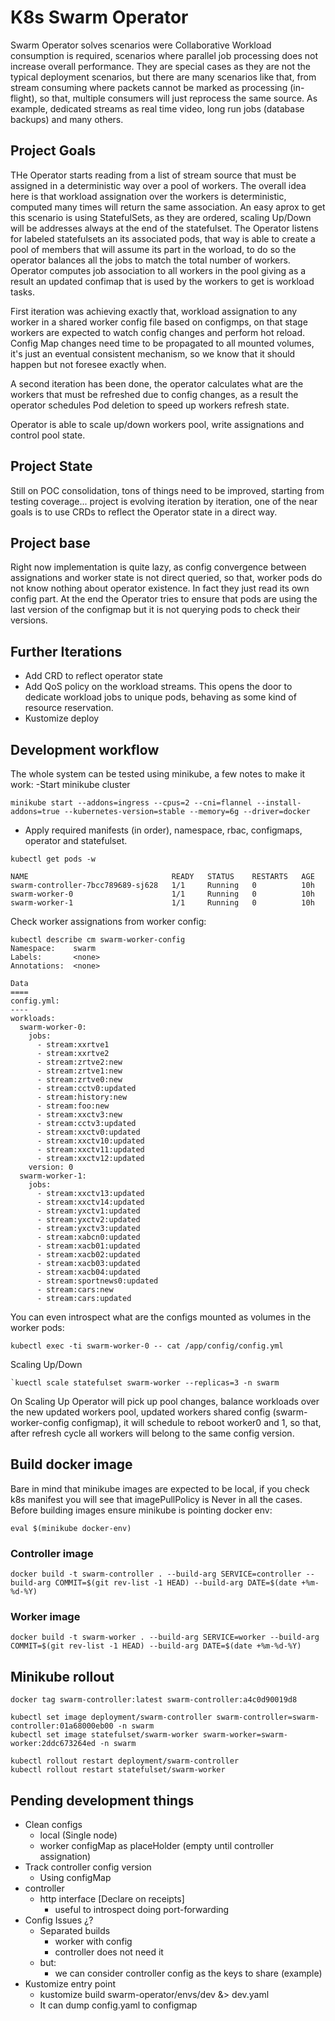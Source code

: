 # K8s Swarm Operator

Swarm Operator solves scenarios were Collaborative Workload consumption is required, scenarios  where parallel job processing does not increase overall performance.
They are special cases as they are not the typical deployment scenarios, but there are many scenarios like that, from stream consuming where packets cannot be marked as processing (in-flight), so that, multiple consumers will just reprocess the same source.
As example, dedicated streams as real time video, long run jobs (database backups) and many others.

## Project Goals
THe Operator starts reading from a list of stream source that must be assigned in a deterministic way over a pool of workers. The overall idea here is that workload assignation over the workers is deterministic, computed many times will return the same association.
An easy aprox to get this scenario is using StatefulSets, as they are ordered, scaling Up/Down will be addresses always at the end of the statefulset.
The Operator listens for labeled statefulsets an its associated pods, that way is able to create a pool of members that will assume its part in the worload, to do so the operator balances all the jobs to match the total number of workers.
Operator computes job association to all workers in the pool giving as a result an updated confimap that is used by the workers to get is workload tasks.

First iteration was achieving exactly that, workload assignation to any worker in a shared worker config file based on configmps, on that stage workers are expected to watch config changes and perform hot reload.
Config Map changes need time to be propagated to all mounted volumes, it's just an eventual consistent mechanism, so we know that it should happen but not foresee exactly when.

A second iteration has been done, the operator calculates what are the workers that must be refreshed due to config changes, as a result the operator schedules Pod deletion to speed up workers refresh state.

Operator is able to scale up/down workers pool, write assignations and control pool state.

## Project State
Still on POC consolidation, tons of things need to be improved, starting from testing coverage... project is evolving iteration by iteration, one of the near goals is to use CRDs to reflect the Operator state in a direct way.

## Project base
Right now implementation is quite lazy, as config convergence between assignations and worker state is not direct queried, so that, worker pods do not know nothing about operator existence. In fact they just read its own config part.
At the end the Operator tries to ensure that pods are using the last version of the configmap but it is not querying pods to check their versions.

## Further Iterations
- Add CRD to reflect operator state
- Add QoS policy on the workload streams. This opens the door to dedicate workload jobs to unique pods, behaving as some kind of resource reservation.
- Kustomize deploy

## Development workflow
The whole system can be tested using minikube, a few notes to make it work:
-Start minikube cluster
```
minikube start --addons=ingress --cpus=2 --cni=flannel --install-addons=true --kubernetes-version=stable --memory=6g --driver=docker
```
- Apply required manifests (in order), namespace, rbac, configmaps, operator and statefulset.
```
kubectl get pods -w

NAME                                READY   STATUS    RESTARTS   AGE
swarm-controller-7bcc789689-sj628   1/1     Running   0          10h
swarm-worker-0                      1/1     Running   0          10h
swarm-worker-1                      1/1     Running   0          10h

```
Check worker assignations from worker config:
```
kubectl describe cm swarm-worker-config 
Namespace:    swarm
Labels:       <none>
Annotations:  <none>

Data
====
config.yml:
----
workloads:
  swarm-worker-0:
    jobs:
      - stream:xxrtve1
      - stream:xxrtve2
      - stream:zrtve2:new
      - stream:zrtve1:new
      - stream:zrtve0:new
      - stream:cctv0:updated
      - stream:history:new
      - stream:foo:new
      - stream:xxctv3:new
      - stream:cctv3:updated
      - stream:xxctv0:updated
      - stream:xxctv10:updated
      - stream:xxctv11:updated
      - stream:xxctv12:updated
    version: 0
  swarm-worker-1:
    jobs:
      - stream:xxctv13:updated
      - stream:xxctv14:updated
      - stream:yxctv1:updated
      - stream:yxctv2:updated
      - stream:yxctv3:updated
      - stream:xabcn0:updated
      - stream:xacb01:updated
      - stream:xacb02:updated
      - stream:xacb03:updated
      - stream:xacb04:updated
      - stream:sportnews0:updated
      - stream:cars:new
      - stream:cars:updated 
```

You can even introspect what are the configs mounted as volumes in the worker pods:
```
kubectl exec -ti swarm-worker-0 -- cat /app/config/config.yml
```
Scaling Up/Down
```
`kuectl scale statefulset swarm-worker --replicas=3 -n swarm 
```
On Scaling Up Operator will pick up pool changes, balance workloads over the new updated workers pool, updated workers shared config (swarm-worker-config configmap), it will schedule to reboot worker0 and 1, so that, after refresh cycle all workers will belong to the same config version.

## Build docker image
Bare in mind that minikube images are expected to be local, if you check k8s manifest you will see that imagePullPolicy is Never in all the cases. Before building images ensure minikube is pointing docker env:
```
eval $(minikube docker-env)
```
### Controller image
```
docker build -t swarm-controller . --build-arg SERVICE=controller --build-arg COMMIT=$(git rev-list -1 HEAD) --build-arg DATE=$(date +%m-%d-%Y)
```
### Worker image
```
docker build -t swarm-worker . --build-arg SERVICE=worker --build-arg COMMIT=$(git rev-list -1 HEAD) --build-arg DATE=$(date +%m-%d-%Y)
```

## Minikube rollout
```
docker tag swarm-controller:latest swarm-controller:a4c0d90019d8
```
```
kubectl set image deployment/swarm-controller swarm-controller=swarm-controller:01a68000eb00 -n swarm
kubectl set image statefulset/swarm-worker swarm-worker=swarm-worker:2ddc673264ed -n swarm
```
```
kubectl rollout restart deployment/swarm-controller
kubectl rollout restart statefulset/swarm-worker
```

## Pending development things
- Clean configs
  - local (Single node)
  - worker configMap as placeHolder (empty until controller assignation)
- Track controller config version
  - Using configMap
- controller 
  - http interface [Declare on receipts]
    - useful to introspect doing port-forwarding
- Config Issues ¿?
  - Separated builds
    - worker with config
    - controller does not need it
  - but:
    - we can consider controller config as the keys to share (example)
- Kustomize entry point
  - kustomize build swarm-operator/envs/dev &> dev.yaml
  - It can dump config.yaml to configmap
